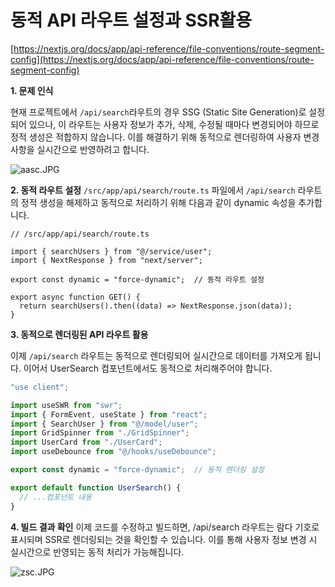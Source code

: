 # 동적 API 라우트 설정과 SSR활용

[https://nextjs.org/docs/app/api-reference/file-conventions/route-segment-config](https://nextjs.org/docs/app/api-reference/file-conventions/route-segment-config)

**1. 문제 인식**

현재 프로젝트에서 `/api/search`라우트의 경우 SSG (Static Site Generation)로 설정되어 있으나, 이 라우트는 사용자 정보가 추가, 삭제, 수정될 때마다 변경되어야 하므로 정적 생성은 적합하지 않습니다. 이를 해결하기 위해 동적으로 렌더링하여 사용자 변경 사항을 실시간으로 반영하려고 합니다.

![aasc.JPG](%E1%84%83%E1%85%A9%E1%86%BC%E1%84%8C%E1%85%A5%E1%86%A8%20API%20%E1%84%85%E1%85%A1%E1%84%8B%E1%85%AE%E1%84%90%E1%85%B3%20%E1%84%89%E1%85%A5%E1%86%AF%E1%84%8C%E1%85%A5%E1%86%BC%E1%84%80%E1%85%AA%20SSR%E1%84%92%E1%85%AA%E1%86%AF%E1%84%8B%E1%85%AD%E1%86%BC%201abbe9309f7b470a8702d516b4c6e983/aasc.jpg)

**2. 동적 라우트 설정**
`/src/app/api/search/route.ts` 파일에서 `/api/search` 라우트의 정적 생성을 해제하고 동적으로 처리하기 위해 다음과 같이 dynamic 속성을 추가합니다.

```
// /src/app/api/search/route.ts

import { searchUsers } from "@/service/user";
import { NextResponse } from "next/server";

export const dynamic = "force-dynamic";  // 동적 라우트 설정

export async function GET() {
  return searchUsers().then((data) => NextResponse.json(data));
}
```

**3. 동적으로 렌더링된 API 라우트 활용**

이제 `/api/search` 라우트는 동적으로 렌더링되어 실시간으로 데이터를 가져오게 됩니다. 이어서 UserSearch 컴포넌트에서도 동적으로 처리해주어야 합니다.

```jsx
"use client";

import useSWR from "swr";
import { FormEvent, useState } from "react";
import { SearchUser } from "@/model/user";
import GridSpinner from "./GridSpinner";
import UserCard from "./UserCard";
import useDebounce from "@/hooks/useDebounce";

export const dynamic = "force-dynamic";  // 동적 렌더링 설정

export default function UserSearch() {
  // ...컴포넌트 내용
}
```

**4. 빌드 결과 확인**
이제 코드를 수정하고 빌드하면, /api/search 라우트는 람다 기호로 표시되며 SSR로 렌더링되는 것을 확인할 수 있습니다. 이를 통해 사용자 정보 변경 시 실시간으로 반영되는 동적 처리가 가능해집니다.

![zsc.JPG](%E1%84%83%E1%85%A9%E1%86%BC%E1%84%8C%E1%85%A5%E1%86%A8%20API%20%E1%84%85%E1%85%A1%E1%84%8B%E1%85%AE%E1%84%90%E1%85%B3%20%E1%84%89%E1%85%A5%E1%86%AF%E1%84%8C%E1%85%A5%E1%86%BC%E1%84%80%E1%85%AA%20SSR%E1%84%92%E1%85%AA%E1%86%AF%E1%84%8B%E1%85%AD%E1%86%BC%201abbe9309f7b470a8702d516b4c6e983/zsc.jpg)